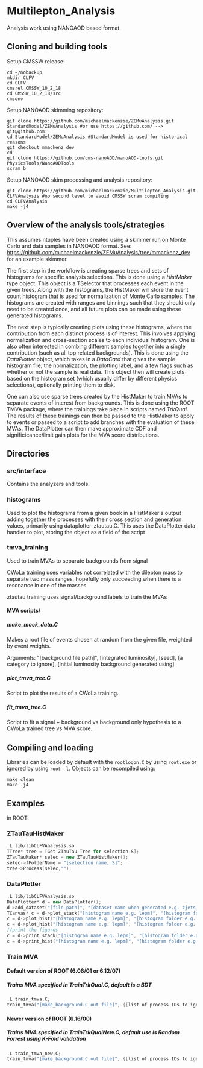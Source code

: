 # Multilepton_Analysis
Analysis work using NANOAOD based format.

## Cloning and building tools
Setup CMSSW release:
```
cd ~/nobackup
mkdir CLFV
cd CLFV
cmsrel CMSSW_10_2_18
cd CMSSW_10_2_18/src
cmsenv
```
Setup NANOAOD skimming repository:
```
git clone https://github.com/michaelmackenzie/ZEMuAnalysis.git StandardModel/ZEMuAnalysis #or use https://github.com/ --> git@github.com:
cd StandardModel/ZEMuAnalysis #StandardModel is used for historical reasons
git checkout mmackenz_dev
cd -
git clone https://github.com/cms-nanoAOD/nanoAOD-tools.git PhysicsTools/NanoAODTools
scram b
```
Setup NANOAOD skim processing and analysis repository:
```
git clone https://github.com/michaelmackenzie/Multilepton_Analysis.git CLFVAnalysis #no second level to avoid CMSSW scram compiling
cd CLFVAnalysis
make -j4
```

## Overview of the analysis tools/strategies
This assumes ntuples have been created using a skimmer run on Monte Carlo and data samples in NANOAOD format.
See: https://github.com/michaelmackenzie/ZEMuAnalysis/tree/mmackenz_dev for an example skimmer.

The first step in the workflow is creating sparse trees and sets of histograms for specific analysis selections.
This is done using a *HistMaker* type object. This object is a TSelector that processes each event in the given trees.
Along with the histograms, the HistMaker will store the event count histogram that is used for normalization of 
Monte Carlo samples. The histograms are created with ranges and binnings such that they should only need to be created
once, and all future plots can be made using these generated histograms.

The next step is typically creating plots using these histograms, where the contribution from each distinct process
is of interest. This involves applying normalization and cross-section scales to each individual histogram.
One is also often interested in combing different samples together into a single contribution (such as all top
related backgrounds). This is done using the *DataPlotter* object, which takes in a *DataCard* that gives
the sample histogram file, the normalization, the plotting label, and a few flags such as whether or not the sample
is real data.
This object then will create plots based on the histogram set (which usually differ by different physics selections),
optionally printing them to disk.

One can also use sparse trees created by the HistMaker to train MVAs to separate events of interest from backgrounds.
This is done using the ROOT TMVA package, where the trainings take place in scripts named *TrkQual*. The results
of these trainings can then be passed to the HistMaker to apply to events or passed to a script to add branches with
the evaluation of these MVAs. The DataPlotter can then make approximate CDF and significicance/limit gain plots for the MVA 
score distributions.

## Directories
### src/interface
Contains the analyzers and tools.

### histograms
Used to plot the histograms from a given book in a HistMaker's output
adding together the processes with their cross section and generation values, primarily
using dataplotter_ztautau.C. This uses the DataPlotter data handler to plot, storing the object as a field of the script

### tmva_training
Used to train MVAs to separate backgrounds from signal

CWoLa training uses variables not correlated with the dilepton mass to separate two mass ranges,
hopefully only succeeding when there is a resonance in one of the masses

ztautau training uses signal/background labels to train the MVAs

#### MVA scripts/
##### make_mock_data.C

Makes a root file of events chosen at random from the given file, weighted by event weights.

Arguments: "[background file path]", [integrated luminosity], [seed], [a category to ignore],
[initial luminosity background generated using]

##### plot_tmva_tree.C

Script to plot the results of a CWoLa training.

##### fit_tmva_tree.C

Script to fit a signal + background vs background only hypothesis to a CWoLa trained tree vs MVA score.


## Compiling and loading

Libraries can be loaded by default with the `rootlogon.C` by using `root.exe` or ignored by using `root -l`.
Objects can be recompiled using:
```
make clean
make -j4
```

## Examples
in ROOT:
  
### ZTauTauHistMaker
```c++
.L lib/libCLFVAnalysis.so
TTree* tree = [Get ZTauTau Tree for selection S];
ZTauTauMaker* selec = new ZTauTauHistMaker();
selec->fFolderName = "[selection name, S]";
tree->Process(selec,"");
```

### DataPlotter
```c++
.L lib/libCLFVAnalysis.so
DataPlotter* d = new DataPlotter();
d->add_dataset("[file path]", "[dataset name when generated e.g. zjets_m-50]", "[Label e.g. Z+Jets]", [0 if MC 1 if Data], [xsec in pb^-1], [true if signal false if background]);
TCanvas* c = d->plot_stack("[histogram name e.g. lepm]", "[histogram folder e.g. event]", [histogram set number]);
c = d->plot_hist("[histogram name e.g. lepm]", "[histogram folder e.g. event]", [histogram set number]);
c = d->plot_hist("[histogram name e.g. lepm]", "[histogram folder e.g. event]", [histogram set number], [xmin], [xmax]);
//print the figures
c = d->print_stack("[histogram name e.g. lepm]", "[histogram folder e.g. event]", [histogram set number]);
c = d->print_hist("[histogram name e.g. lepm]", "[histogram folder e.g. event]", [histogram set number]);
```

### Train MVA

#### Default version of ROOT (6.06/01 or 6.12/07)

##### Trains MVA specified in TrainTrkQual.C, default is a BDT 
```c++
.L train_tmva.C;
train_tmva("[make_background.C out file]", {[list of process IDs to ignore]}");
```

#### Newer version of ROOT (6.16/00)

##### Trains MVA specified in TrainTrkQualNew.C, default use is Random Forrest using K-Fold validation
```c++
.L train_tmva_new.C;
train_tmva("[make_background.C out file]", {[list of process IDs to ignore]}");
```


 

